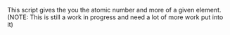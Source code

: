 This script gives the you the atomic number and more of a given element. (NOTE: This is still a work in progress and need a lot of more work put into it)
